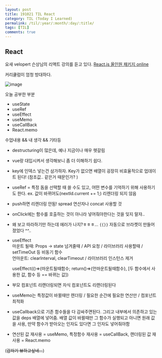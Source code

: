 ```yaml
---
layout: post
title: 191021 TIL React
category: TIL (Today I Learned)
permalink: /til/:year/:month/:day/:title/
tags: [TIL]
comments: true
---
```


## React ##

요새 velopert 슨상님의 리액트 강의를 듣고 있다. [React.js 올인원 패키지 online](https://www.fastcampus.co.kr/dev_online_reactjs/)

커리큘럼이 엄청 방대하다. 

![image](https://user-images.githubusercontent.com/40848630/67215763-06849980-f45d-11e9-890b-6d99ec662be5.png)

오늘 공부한 부분 
- useState
- useRef
- useEffect
- useMemo
- useCallBack
- React.memo

수업내용 && 내 생각 && 기타등 
- destructuring이 많은데, 예나 지금이나 매우 헷갈림
- vue랑 대입시켜서 생각해보니 좀 더 이해하기 쉽다.
- key에 인덱스 넣는건 삼가하자. Key가 없으면 배열이 굉장히 비효율적으로 업데이트 된다! (참조값.. 같은거 때문인가? )
- useRef = 특정 돔을 선택할 때 쓸 수도 있고, 어떤 변수를 기억하기 위해 사용하기도 한다.
  ex. 값이 바뀌어도(nextId.current += 1;) 리렌더링 되지 않음
- push하면 리렌더링 안됨! spread 연산자나 concat 사용할 것
- onClick에는 함수를 호출하는 것이 아니라 넣어줘야한다는 것을 잊지 말쟈..
- 왜 보고 따라하기만 하는데 에러가 나지?ㅎㅎㅎ…  `{{}}` 자동으로 브라켓이 만들어졌었다 ^^..
- useEffect  
    마운트 될때: Props -> state 넘겨줄때 / API 요청 / 라이브러리 사용할때 / setTimeOut 등 비동기 함수   
    언마운트: clearInterval, clearTimeout / 라이브러리 인스턴스 제거

    useEffect(()=>{마운트될때함수; return()=>{언마운트될때함수}, [두 함수에서 사용한 값, 함수 등 == 바뀌는 값])

- 부모 컴포넌트 리랜더링되면 자식 컴포넌트도 리랜더링된다
- useMemo는 특정값이 바뀔때만 렌더링 / 필요한 순간에 필요한 연산만 / 컴포넌트 최적화
- useCallback으로 기존 함수들을 다 감싸주면된다. 그리고 내부에서 의존하고 있는 값을 deps 배열에 넣어줌. 배열 값이 바뀔때만 그 함수가 실행되고 아니면 원래 값을 사용, 만약 함수가 받아오는 인자도 있다면 그 인자도 넣어줘야함 
- 연산된 값 재사용 = useMemo, 특정함수 재사용 = useCallBack, 랜더링된 값 재사용 = React.memo 

(~~갑자기 뷰하고싶네...~~)